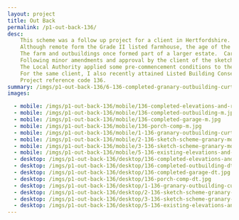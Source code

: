 ```yaml
---
layout: project
title: Out Back
permalink: /p1-out-back-136/
desc:
    This scheme was a follow up project for a client in Hertfordshire. Having previously successfully attained planning permission for the construction of a new detached motor shed, I was appointed to attain Listed Building Consent and Planning Permission for a extension to a granary outbuilding.<br><br>
    Although remote form the Grade II listed farmhouse, the age of the granary on the site (i.e. it is pre-1948, the date of the primary legislation) meant that it is classified as a “curtilage listed structure” and therefore is effectively covered by the same level of statutory protection as the main farmhouse.<br><br>
    The farm and outbuildings once formed part of a larger estate.  Cartographic analysis and documentary research from the Historic England Archive indicated that there was once an extension to the rear of the granary.  This was corroborated by various site evidence during my initial measured survey and inspection.<br><br>
    Following minor amendments and approval by the client of the sketch scheme drawings, which incorporated some 3D visualisations, the application was prepared, submitted and subsequently approved.<br><br>
    The Local Authority applied some pre-commencement conditions to the approval including provision of detailed drawings of the windows.  These conditions needed to be cleared before work was commencement, to ensure the permission remained valid. A further application was made and the drawings were approved by the Planning Department.<br><br>
    For the same client, I also recently attained Listed Building Consent for a front entrance porch and a motor shed.<br><br>
    Project reference code 136.
summary: /imgs/p1-out-back-136/6-136-completed-granary-outbuilding-curtilage-gal.jpg
images:

  - mobile: /imgs/p1-out-back-136/mobile/136-completed-elevations-and-roof-plan-m.jpg
  - mobile: /imgs/p1-out-back-136/mobile/136-completed-outbuilding-m.jpg
  - mobile: /imgs/p1-out-back-136/mobile/136-completed-garage-m.jpg
  - mobile: /imgs/p1-out-back-136/mobile/136-porch-comp-m.jpg
  - mobile: /imgs/p1-out-back-136/mobile/1-136-granary-outbuilding-curtilage-listed-grade-2-extension-m.jpg
  - mobile: /imgs/p1-out-back-136/mobile/2-136-sketch-scheme-granary-motor-shed-extension-m.jpg
  - mobile: /imgs/p1-out-back-136/mobile/3-136-sketch-scheme-granary-motor-shed-extension-m.jpg
  - mobile: /imgs/p1-out-back-136/mobile/5-136-existing-elevations-and-roof-plan-m.jpg
  - desktop: /imgs/p1-out-back-136/desktop/136-completed-elevations-and-roof-plan-dt.jpg
  - desktop: /imgs/p1-out-back-136/desktop/136-completed-outbuilding-dt.jpg
  - desktop: /imgs/p1-out-back-136/desktop/136-completed-garage-dt.jpg
  - desktop: /imgs/p1-out-back-136/desktop/136-porch-comp-dt.jpg
  - desktop: /imgs/p1-out-back-136/desktop/1-136-granary-outbuilding-curtilage-listed-grade-2-extension-dt.jpg
  - desktop: /imgs/p1-out-back-136/desktop/2-136-sketch-scheme-granary-motor-shed-extension-dt.jpg
  - desktop: /imgs/p1-out-back-136/desktop/3-136-sketch-scheme-granary-motor-shed-extension-dt.jpg
  - desktop: /imgs/p1-out-back-136/desktop/5-136-existing-elevations-and-roof-plan-dt.jpg
---
```

